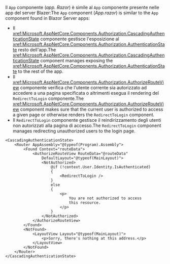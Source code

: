 <span data-ttu-id="f07c4-101">Il `App` componente (*app. Razor*) è simile al `App` componente presente nelle app del server Blazer:</span><span class="sxs-lookup"><span data-stu-id="f07c4-101">The `App` component (*App.razor*) is similar to the `App` component found in Blazor Server apps:</span></span>

* <span data-ttu-id="f07c4-102">Il <xref:Microsoft.AspNetCore.Components.Authorization.CascadingAuthenticationState> componente gestisce l'esposizione al <xref:Microsoft.AspNetCore.Components.Authorization.AuthenticationState> resto dell'app.</span><span class="sxs-lookup"><span data-stu-id="f07c4-102">The <xref:Microsoft.AspNetCore.Components.Authorization.CascadingAuthenticationState> component manages exposing the <xref:Microsoft.AspNetCore.Components.Authorization.AuthenticationState> to the rest of the app.</span></span>
* <span data-ttu-id="f07c4-103">Il <xref:Microsoft.AspNetCore.Components.Authorization.AuthorizeRouteView> componente verifica che l'utente corrente sia autorizzato ad accedere a una pagina specificata o altrimenti esegua il rendering del `RedirectToLogin` componente.</span><span class="sxs-lookup"><span data-stu-id="f07c4-103">The <xref:Microsoft.AspNetCore.Components.Authorization.AuthorizeRouteView> component makes sure that the current user is authorized to access a given page or otherwise renders the `RedirectToLogin` component.</span></span>
* <span data-ttu-id="f07c4-104">Il `RedirectToLogin` componente gestisce il reindirizzamento degli utenti non autorizzati alla pagina di accesso.</span><span class="sxs-lookup"><span data-stu-id="f07c4-104">The `RedirectToLogin` component manages redirecting unauthorized users to the login page.</span></span>

```razor
<CascadingAuthenticationState>
    <Router AppAssembly="@typeof(Program).Assembly">
        <Found Context="routeData">
            <AuthorizeRouteView RouteData="@routeData" 
                DefaultLayout="@typeof(MainLayout)">
                <NotAuthorized>
                    @if (!context.User.Identity.IsAuthenticated)
                    {
                        <RedirectToLogin />
                    }
                    else
                    {
                        <p>
                            You are not authorized to access 
                            this resource.
                        </p>
                    }
                </NotAuthorized>
            </AuthorizeRouteView>
        </Found>
        <NotFound>
            <LayoutView Layout="@typeof(MainLayout)">
                <p>Sorry, there's nothing at this address.</p>
            </LayoutView>
        </NotFound>
    </Router>
</CascadingAuthenticationState>
```
